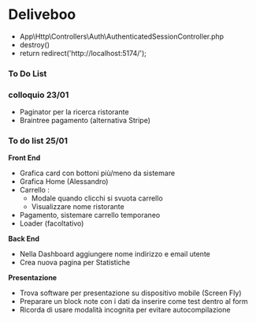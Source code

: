 Deliveboo 
===

- App\Http\Controllers\Auth\AuthenticatedSessionController.php 
- destroy()
- return redirect('http://localhost:5174/');

### To Do List

### colloquio 23/01
- Paginator per la ricerca ristorante
- Braintree pagamento (alternativa Stripe)

### To do list 25/01 

**Front End**
- Grafica card con bottoni più/meno da sistemare
- Grafica Home (Alessandro)
- Carrello :
  - Modale quando clicchi si svuota carrello
  - Visualizzare nome ristorante
- Pagamento, sistemare carrello temporaneo
- Loader (facoltativo)

**Back End**
- Nella Dashboard aggiungere nome indirizzo e email utente
- Crea nuova pagina per Statistiche

**Presentazione**
- Trova software per presentazione su dispositivo mobile (Screen Fly)
- Preparare un block note con i dati da inserire come test dentro al form
- Ricorda di usare modalità incognita per evitare autocompilazione